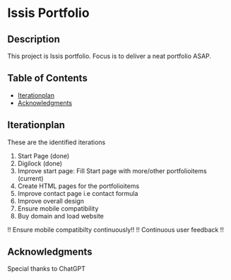 # Issis Portfolio

## Description
This project is Issis portfolio. Focus is to deliver a neat portfolio ASAP. 

## Table of Contents
- [Iterationplan](#Iterations)
- [Acknowledgments](Acknowledgments)


## Iterationplan
These are the identified iterations
1. Start Page (done)
2. Digilock (done)
3. Improve start page: Fill Start page with more/other portfolioitems  (current)
4. Create HTML pages for the portfolioitems 
5. Improve contact page i.e contact formula
6. Improve overall design
7. Ensure mobile compatibility
8. Buy domain and load website


!! Ensure mobile compatibilty continuously!!
!! Continuous user feedback !!

## Acknowledgments
Special thanks to ChatGPT

<!--
## Usage
Explain how to use your project, including any configuration or usage examples.

## Contributing
We welcome contributions! Please follow these guidelines:
1. Fork the repository.
2. Create a new branch for your feature.
3. Make your changes and submit a pull request.

## License
This project is licensed under the [License Name] - see the [LICENSE.md](LICENSE.md) file for details.

## Badges
[![Build Status](...)](...)
[![License](...)](...)


## Contact
For questions or feedback, feel free to reach out at [your-email@example.com].

## Demo
[Insert GIF or link to project demo]

## Screenshots
[Insert screenshots if applicable]

## FAQ
[Answer common questions]

## Running Tests
To run tests, use the following command:
